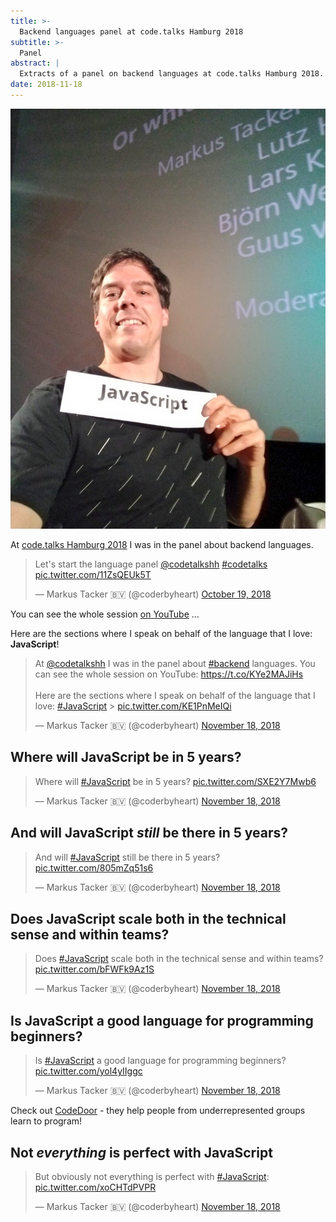 ```yaml
---
title: >-
  Backend languages panel at code.talks Hamburg 2018
subtitle: >-
  Panel
abstract: |
  Extracts of a panel on backend languages at code.talks Hamburg 2018.
date: 2018-11-18
---
```


![Me representing JavaScript at code.talks 2018](../media/2018-11-18-backend-languages-panel-at-code-talks-hamburg-2018.jpg)

At [code.talks Hamburg 2018](https://www.codetalks.de/) I was in the panel about
backend languages.

<blockquote class="twitter-tweet" data-lang="en"><p lang="en" dir="ltr">Let&#39;s start the language panel <a href="https://twitter.com/codetalkshh?ref_src=twsrc%5Etfw">@codetalkshh</a> <a href="https://twitter.com/hashtag/codetalks?src=hash&amp;ref_src=twsrc%5Etfw">#codetalks</a> <a href="https://t.co/11ZsQEUk5T">pic.twitter.com/11ZsQEUk5T</a></p>&mdash; Markus Tacker 🇧🇻 (@coderbyheart) <a href="https://twitter.com/coderbyheart/status/1053254437026914304?ref_src=twsrc%5Etfw">October 19, 2018</a></blockquote>

You can see the whole session
[on YouTube](https://www.youtube.com/watch?v=7n3ROn3yABY) …

Here are the sections where I speak on behalf of the language that I love:
**JavaScript**!

<blockquote class="twitter-tweet" data-lang="en"><p lang="en" dir="ltr">At <a href="https://twitter.com/codetalkshh?ref_src=twsrc%5Etfw">@codetalkshh</a> I was in the panel about <a href="https://twitter.com/hashtag/backend?src=hash&amp;ref_src=twsrc%5Etfw">#backend</a> languages. You can see the whole session on YouTube: <a href="https://t.co/KYe2MAJiHs">https://t.co/KYe2MAJiHs</a><br><br>Here are the sections where I speak on behalf of the language that I love: <a href="https://twitter.com/hashtag/JavaScript?src=hash&amp;ref_src=twsrc%5Etfw">#JavaScript</a> &gt; <a href="https://t.co/KE1PnMeIQi">pic.twitter.com/KE1PnMeIQi</a></p>&mdash; Markus Tacker 🇧🇻 (@coderbyheart) <a href="https://twitter.com/coderbyheart/status/1064131345058856961?ref_src=twsrc%5Etfw">November 18, 2018</a></blockquote>

## Where will JavaScript be in 5 years?

<blockquote class="twitter-tweet" data-conversation="none" data-lang="en"><p lang="en" dir="ltr">Where will <a href="https://twitter.com/hashtag/JavaScript?src=hash&amp;ref_src=twsrc%5Etfw">#JavaScript</a> be in 5 years? <a href="https://t.co/SXE2Y7Mwb6">pic.twitter.com/SXE2Y7Mwb6</a></p>&mdash; Markus Tacker 🇧🇻 (@coderbyheart) <a href="https://twitter.com/coderbyheart/status/1064131350767288321?ref_src=twsrc%5Etfw">November 18, 2018</a></blockquote>

## And will JavaScript _still_ be there in 5 years?

<blockquote class="twitter-tweet" data-conversation="none" data-lang="en"><p lang="en" dir="ltr">And will <a href="https://twitter.com/hashtag/JavaScript?src=hash&amp;ref_src=twsrc%5Etfw">#JavaScript</a> still be there in 5 years? <a href="https://t.co/805mZq51s6">pic.twitter.com/805mZq51s6</a></p>&mdash; Markus Tacker 🇧🇻 (@coderbyheart) <a href="https://twitter.com/coderbyheart/status/1064131358879031296?ref_src=twsrc%5Etfw">November 18, 2018</a></blockquote>

## Does JavaScript scale both in the technical sense and within teams?

<blockquote class="twitter-tweet" data-conversation="none" data-lang="en"><p lang="en" dir="ltr">Does <a href="https://twitter.com/hashtag/JavaScript?src=hash&amp;ref_src=twsrc%5Etfw">#JavaScript</a> scale both in the technical sense and within teams? <a href="https://t.co/bFWFk9Az1S">pic.twitter.com/bFWFk9Az1S</a></p>&mdash; Markus Tacker 🇧🇻 (@coderbyheart) <a href="https://twitter.com/coderbyheart/status/1064131366416195584?ref_src=twsrc%5Etfw">November 18, 2018</a></blockquote>

## Is JavaScript a good language for programming beginners?

<blockquote class="twitter-tweet" data-conversation="none" data-lang="en"><p lang="en" dir="ltr">Is <a href="https://twitter.com/hashtag/JavaScript?src=hash&amp;ref_src=twsrc%5Etfw">#JavaScript</a> a good language for programming beginners? <a href="https://t.co/yol4yIIggc">pic.twitter.com/yol4yIIggc</a></p>&mdash; Markus Tacker 🇧🇻 (@coderbyheart) <a href="https://twitter.com/coderbyheart/status/1064131378634268672?ref_src=twsrc%5Etfw">November 18, 2018</a></blockquote>

Check out [CodeDoor](http://codedoor.org/) - they help people from
underrepresented groups learn to program!

## Not _everything_ is perfect with JavaScript

<blockquote class="twitter-tweet" data-conversation="none" data-lang="en"><p lang="en" dir="ltr">But obviously not everything is perfect with <a href="https://twitter.com/hashtag/JavaScript?src=hash&amp;ref_src=twsrc%5Etfw">#JavaScript</a>: <a href="https://t.co/xoCHTdPVPR">pic.twitter.com/xoCHTdPVPR</a></p>&mdash; Markus Tacker 🇧🇻 (@coderbyheart) <a href="https://twitter.com/coderbyheart/status/1064131386318176257?ref_src=twsrc%5Etfw">November 18, 2018</a></blockquote>
